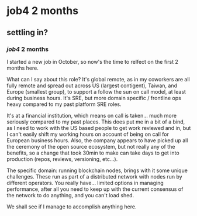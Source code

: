 # job4 2 months

## settling in?

### _job4_ 2 months

I started a new job in October,
so now's the time to relfect on the first 2 months here.

What can I say about this role?
It's global remote, as in my coworkers are all fully remote and
spread out across US (largest contigent), Taiwan, and Europe (smallest group),
to support a follow the sun on call model, at least during business hours.
It's SRE, but more domain specific / frontline ops heavy compared to my past platform SRE roles.

It's at a financial institution,
which means on call is taken... much more seriously compared to my past places.
This does put me in a bit of a bind, as I need to work with the US based people to get work reviewed and in,
but I can't easily shift my working hours on account of being on call for European business hours.
Also, the company appears to have picked up all the ceremony of the open source ecosystem,
but not really any of the benefits,
so a change that took 30min to make can take days to get into production (repos, reviews, versioning, etc...).

The specific domain: running blockchain nodes,
brings with it some unique challenges.
These run as part of a distributed network with nodes run by different operators.
You really have... limited options in managing performance,
after all you need to keep up with the current consensus of the network to do anything,
and you can't load shed.

We shall see if I manage to accomplish anything here.
